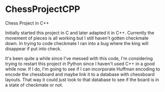 # ChessProjectCPP
Chess Project in C++

Initially started this project in C and later adapted it in C++.  Currently the movement of pieces is all working but I still haven't gotten checkmate down.  In trying to code checkmate I ran into a bug where the king will disappear if put into check.  

It's been quite a while since I've messed with this code, I'm considering trying to restart this project in Python since I haven't used C++ in a good while now.  If I do, I'm going to see if I can incorporate Huffman encoding to encode the chessboard and maybe link it to a database with chessboard layouts.  That way it could just look to that database to see if the board is in a state of checkmate or not.
